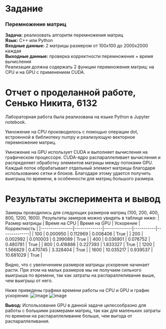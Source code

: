 # Задание
### Перемножение матриц
**Задача:** реализовать алгоритм перемножения матриц  
**Язык:** C++ или Python  
**Входные данные:** 2 матрицы размером от 100х100 до 2000х2000 каждая  
**Выходные данные:** проверка корректности перемножения + время вычисления  
Реализация должна содержать 2 функции перемножения матриц: на CPU и на GPU с
применением CUDA.

# Отчет о проделанной работе, Сенько Никита, 6132
Лабораторная работа была реализована на языке Python в Jupyter notebook.

Умножение на CPU производилось с помощью операции dot, встроенной в библиотеку numpy и реализующую векторное перемножение матриц.

Умножение на GPU использует CUDA и выполняет вычисления на графическом процессоре. CUDA-ядро распараллеливает вычисления и распределяет обработку элементов матрицы между потоками GPU. Каждый поток обрабатывает отдельный элемент матрицы благодаря использованию сетки и блоков. Благодаря этому удается получить выигрыщ по времени, в особенности для матриц большого размера. 

# Результаты эксперимента и вывод
Замеры проводились для следующих размеров матриц (100, 200, 400, 800, 1200, 1600). Результаты замеров можно увидеть в таблице ниже:
| Размер матрицы | Время на CPU | Время на GPU | Ускорение | Корректность | 
|----------------|--------------|--------------|-----------|--------------|
| 100            | 0.000950     | 0.112969     | 0.008406  | True |
| 200            | 0.002992     | 0.010003     | 0.299089  | True |
| 400            | 0.036901     | 0.076752     | 0.480781  | True |
| 800            | 0.416886     | 0.227393     | 1.833327  | True |
| 1200           | 1.566829     | 0.470745     | 3.328404  | True |
| 1600           | 10.035217    | 0.939537     | 10.681029 | True |

Видно, что с увеличением размеров матрицы ускорение начинает расти. При этом на малых размеров мы не получаем сильного выигрыша по времени, так как затраты на распараллеливание выше, чем выигрыш от него.

Ниже приведены графики времени работы на CPU и GPU и график ускорения:
![image]()
![image]()

**Вывод:** Использование GPU в данной задаче целесообразно для работы с большими размерами матриц, так как для маленьких затраты по времени на распараллеливание больше, чем выгода от распараллеливания.
